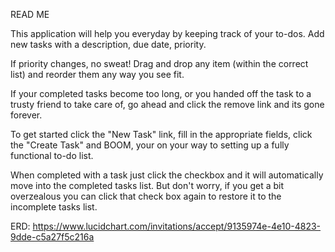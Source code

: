 READ ME

This application will help you everyday by keeping track of your to-dos. Add new tasks with a description, due date, priority.

If priority changes, no sweat! Drag and drop any item (within the correct list) and reorder them any way you see fit.

If your completed tasks become too long, or you handed off the task to a trusty friend to take care of, go ahead and click the remove link and its gone forever.

To get started click the "New Task" link, fill in the appropriate fields, click the "Create Task" and BOOM, your on your way to setting up a fully functional to-do list.

When completed with a task just click the checkbox and it will automatically move into the completed tasks list. But don't worry, if you get a bit overzealous you can click that check box again to restore it to the incomplete tasks list.


ERD:
https://www.lucidchart.com/invitations/accept/9135974e-4e10-4823-9dde-c5a27f5c216a
